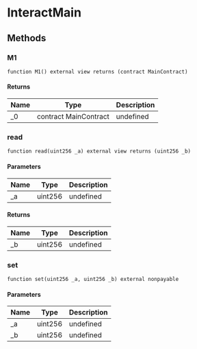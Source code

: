 # InteractMain









## Methods

### M1

```solidity
function M1() external view returns (contract MainContract)
```






#### Returns

| Name | Type | Description |
|---|---|---|
| _0 | contract MainContract | undefined |

### read

```solidity
function read(uint256 _a) external view returns (uint256 _b)
```





#### Parameters

| Name | Type | Description |
|---|---|---|
| _a | uint256 | undefined |

#### Returns

| Name | Type | Description |
|---|---|---|
| _b | uint256 | undefined |

### set

```solidity
function set(uint256 _a, uint256 _b) external nonpayable
```





#### Parameters

| Name | Type | Description |
|---|---|---|
| _a | uint256 | undefined |
| _b | uint256 | undefined |




